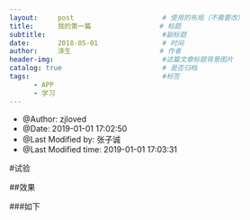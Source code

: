 ```yaml
---
layout:     post                      # 使用的布局（不需要改）
title:      我的第一篇                 # 标题 
subtitle:                             #副标题
date:       2018-05-01                # 时间
author:     涤生                      # 作者
header-img:                           #这篇文章标题背景图片
catalog: true                         # 是否归档
tags:                                 #标签
      - APP
      - 学习
---
```


* @Author: zjloved
* @Date:   2019-01-01 17:02:50
* @Last Modified by:   张子诚
* @Last Modified time: 2019-01-01 17:03:31

#试验

##效果

###如下
